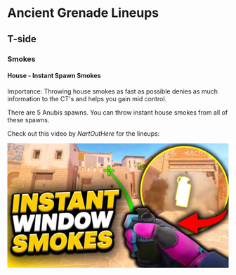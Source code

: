 # Ancient Grenade Lineups

## T-side

### Smokes

#### House - Instant Spawn Smokes
Importance: Throwing house smokes as fast as possible denies as much information to the CT's and helps you gain mid control.

There are 5 Anubis spawns. You can throw instant house smokes from all of these spawns.

Check out this video by _NartOutHere_ for the lineups:

<div align="center">
    <a href="https://youtu.be/oiPQNOziylA">
        <img src="../imgs/nartouthere-anubis-housesmokes-tmb.jpg" alt="NartOutHere instant house smokes on Anubis thumbnail.">
    </a>
</div>